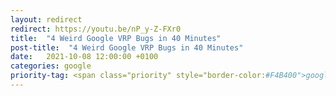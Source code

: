 ```yaml
---
layout: redirect
redirect: https://youtu.be/nP_y-Z-FXr0
title:  "4 Weird Google VRP Bugs in 40 Minutes"
post-title:  "4 Weird Google VRP Bugs in 40 Minutes"
date:   2021-10-08 12:00:00 +0100
categories: google
priority-tag: <span class="priority" style="border-color:#F4B400">google</span>
---
```


